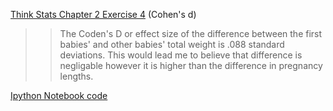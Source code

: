 [Think Stats Chapter 2 Exercise 4](http://greenteapress.com/thinkstats2/html/thinkstats2003.html#toc24) (Cohen's d)

>> The Coden's D or effect size of the difference between the first babies' and other babies' total weight is .088 standard deviations. This would lead me to believe that difference is negligable however it is higher than the difference in pregnancy lengths.   

[Ipython Notebook code](Q1statistics.ipynb)
